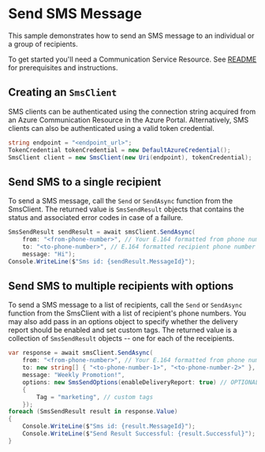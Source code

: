 # Send SMS Message

This sample demonstrates how to send an SMS message to an individual or a group of recipients.

To get started you'll need a Communication Service Resource.  See [README][README] for prerequisites and instructions.

## Creating an `SmsClient`

SMS clients can be authenticated using the connection string acquired from an Azure Communication Resource in the Azure Portal. Alternatively, SMS clients can also be authenticated using a valid token credential.

```C# Snippet:Azure_Communication_Sms_Tests_Samples_CreateSmsClientWithToken
string endpoint = "<endpoint_url>";
TokenCredential tokenCredential = new DefaultAzureCredential();
SmsClient client = new SmsClient(new Uri(endpoint), tokenCredential);
```

## Send SMS to a single recipient

To send a SMS message, call the `Send` or `SendAsync` function from the SmsClient. The returned value is `SmsSendResult` objects that contains the status and associated error codes in case of a failure.

```C# Snippet:Azure_Communication_Sms_Tests_SendAsync
SmsSendResult sendResult = await smsClient.SendAsync(
    from: "<from-phone-number>", // Your E.164 formatted from phone number used to send SMS
    to: "<to-phone-number>", // E.164 formatted recipient phone number
    message: "Hi");
Console.WriteLine($"Sms id: {sendResult.MessageId}");
```

## Send SMS to multiple recipients with options

To send a SMS message to a list of recipients, call the `Send` or `SendAsync` function from the SmsClient with a list of recipient's phone numbers. You may also add pass in an options object to specify whether the delivery report should be enabled and set custom tags. The returned value is a collection of `SmsSendResult` objects -- one for each of the receipients.

```C# Snippet:Azure_Communication_SmsClient_Send_GroupSmsWithOptionsAsync
var response = await smsClient.SendAsync(
    from: "<from-phone-number>", // Your E.164 formatted from phone number used to send SMS
    to: new string[] { "<to-phone-number-1>", "<to-phone-number-2>" }, // E.164 formatted recipient phone numbers
    message: "Weekly Promotion!",
    options: new SmsSendOptions(enableDeliveryReport: true) // OPTIONAL
    {
        Tag = "marketing", // custom tags
    });
foreach (SmsSendResult result in response.Value)
{
    Console.WriteLine($"Sms id: {result.MessageId}");
    Console.WriteLine($"Send Result Successful: {result.Successful}");
}
```

[README]: https://github.com/Azure/azure-sdk-for-net/blob/main/sdk/communication/Azure.Communication.Sms/README.md#getting-started